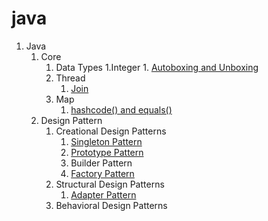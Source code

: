 # java

1. Java
   1. Core
       1. Data Types
            1.Integer
               1. [Autoboxing and Unboxing]()
       2. Thread
            1. [Join](https://gist.github.com/PiyushMittl/1ebfaf263bd9458ff1b9518ea158854b)
       3. Map
            1. [hashcode() and equals()](http://piyushanandmittal.blogspot.com/2018/06/javaequalsandhashcode.html)
    2. Design Pattern
       1. Creational Design Patterns
            1. [Singleton Pattern](https://gist.github.com/PiyushMittl/ab105ca8220010365e66e9d16c0b3d72)
            2. [Prototype Pattern](http://piyushanandmittal.blogspot.com/2018/06/javadesignpatternprototype.html)
            3. Builder Pattern
            4. [Factory Pattern](http://piyushanandmittal.blogspot.com/2018/07/javadesignpatternfactory.html)
       2. Structural Design Patterns
            1. [Adapter Pattern](https://gist.github.com/PiyushMittl/2ba3f78d898f72a284476a8a6ae425ba)
       3. Behavioral Design Patterns

